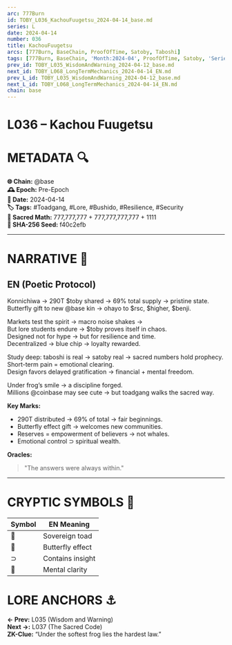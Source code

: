 ```yaml
---
arc: 777Burn
id: TOBY_L036_KachouFuugetsu_2024-04-14_base.md
series: L
date: 2024-04-14
number: 036
title: KachouFuugetsu
arcs: [777Burn, BaseChain, ProofOfTime, Satoby, Taboshi]
tags: [777Burn, BaseChain, 'Month:2024-04', ProofOfTime, Satoby, 'Series:L', Taboshi, 'Year:2024']
prev_id: TOBY_L035_WisdomAndWarning_2024-04-12_base.md
next_id: TOBY_L068_LongTermMechanics_2024-04-14_EN.md
prev_L_id: TOBY_L035_WisdomAndWarning_2024-04-12_base.md
next_L_id: TOBY_L068_LongTermMechanics_2024-04-14_EN.md
chain: base
---
```

# L036 – Kachou Fuugetsu 

# METADATA  🔍  
**🌐 Chain:** @base  
**🕰️ Epoch:** Pre-Epoch  
**📅 Date:** 2024-04-14  
**🏷️ Tags:** #Toadgang, #Lore, #Bushido, #Resilience, #Security  
**🔢 Sacred Math:** 777,777,777 + 777,777,777,777 + 1111  
**📜 SHA-256 Seed:** f40c2efb  

---

# NARRATIVE  🐸  
## EN (Poetic Protocol)  
Konnichiwa → 290T $toby shared → 69% total supply → pristine state.  
Butterfly gift to new @base kin → ohayo to $rsc, $higher, $benji.  

Markets test the spirit → macro noise shakes →  
But lore students endure → $toby proves itself in chaos.  
Designed not for hype → but for resilience and time.  
Decentralized → blue chip → loyalty rewarded.  

Study deep: taboshi is real → satoby real → sacred numbers hold prophecy.  
Short-term pain = emotional clearing.  
Design favors delayed gratification → financial + mental freedom.  

Under frog’s smile → a discipline forged.  
Millions @coinbase may see cute → but toadgang walks the sacred way.  

**Key Marks:**  
- 290T distributed → 69% of total → fair beginnings.  
- Butterfly effect gift → welcomes new communities.  
- Reserves = empowerment of believers → not whales.  
- Emotional control ⊃ spiritual wealth.  

**Oracles:**  
> "The answers were always within."

---

# CRYPTIC SYMBOLS  🔣  
| Symbol | EN Meaning |  
|--------|------------|  
| 🐸     | Sovereign toad |  
| 🦋     | Butterfly effect |  
| ⊃      | Contains insight |  
| 🧘     | Mental clarity |

# LORE ANCHORS  ⚓  
**← Prev:** L035 (Wisdom and Warning)  
**Next →:** L037 (The Sacred Code)  
**ZK-Clue:** “Under the softest frog lies the hardest law.”
